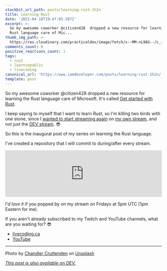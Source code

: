 ```yaml
---
stackbit_url_path: posts/learning-rust-1h2n
title: Learning Rust
date: '2021-04-18T19:47:05.587Z'
excerpt: >-
  So my awesome coworker @citizen428  dropped a new resource for learning the
  Rust language care of Mic...
thumb_img_path: >-
  https://res.cloudinary.com/practicaldev/image/fetch/s--MM-nL96G--/c_imagga_scale,f_auto,fl_progressive,h_420,q_auto,w_1000/https://dev-to-uploads.s3.amazonaws.com/uploads/articles/4xq8xpxzzghjhh1nli1g.jpeg
comments_count: 0
positive_reactions_count: 1
tags:
  - rust
  - learninpublic
  - livecoding
canonical_url: 'https://www.iamdeveloper.com/posts/learning-rust-1h2n/'
template: post
---
```

So my awesome coworker @citizen428 dropped a new resource for learning the Rust language care of Microsoft. It's called [Get started with Rust](https://docs.microsoft.com/en-us/learn/modules/rust-get-started/).

I keep saying to myself that I want to learn Rust, so I'm killing two birds with one stone, since I [wanted to start streaming again](https://dev.to/nickytonline/my-twitch-stream-setup-2m0c) on [my own stream](https://livecoding.ca), and not just the [DEV stream](https://twitch.tv/thepracticaldev). 😎

So this is the inaugural post of my series on learning the Rust language.

I've created a repository that I will commit to during/after every stream.


<iframe class="liquidTag" src="https://dev.to/embed/github?args=https%3A%2F%2Fgithub.com%2Fnickytonline%2Frust-is-a-must" style="border: 0; width: 100%;"></iframe>


<em>I'd love it</em> if you popped by on my stream on Fridays at 5pm UTC (1pm Eastern for me).

If you aren't already subscribed to my Twitch and YouTube channels, what are you waiting for? 😎

* [livecoding.ca](https://livecoding.ca)
* [YouTube](https://youtube.iamdeveloper.com)

---

Photo by <a href="https://unsplash.com/@chanphoto?utm_source=unsplash&utm_medium=referral&utm_content=creditCopyText">Chandler Cruttenden</a> on <a href="https://unsplash.com/s/photos/crab?utm_source=unsplash&utm_medium=referral&utm_content=creditCopyText">Unsplash</a>

*[This post is also available on DEV.](https://dev.to/nickytonline/learning-rust-1h2n)*


<script>
const parent = document.getElementsByTagName('head')[0];
const script = document.createElement('script');
script.type = 'text/javascript';
script.src = 'https://cdnjs.cloudflare.com/ajax/libs/iframe-resizer/4.1.1/iframeResizer.min.js';
script.charset = 'utf-8';
script.onload = function() {
    window.iFrameResize({}, '.liquidTag');
};
parent.appendChild(script);
</script>    

